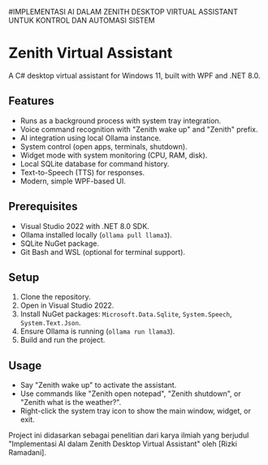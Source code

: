 #IMPLEMENTASI AI DALAM ZENITH DESKTOP VIRTUAL ASSISTANT UNTUK KONTROL DAN AUTOMASI SISTEM
# Zenith Virtual Assistant

A C# desktop virtual assistant for Windows 11, built with WPF and .NET 8.0.

## Features
- Runs as a background process with system tray integration.
- Voice command recognition with "Zenith wake up" and "Zenith" prefix.
- AI integration using local Ollama instance.
- System control (open apps, terminals, shutdown).
- Widget mode with system monitoring (CPU, RAM, disk).
- Local SQLite database for command history.
- Text-to-Speech (TTS) for responses.
- Modern, simple WPF-based UI.

## Prerequisites
- Visual Studio 2022 with .NET 8.0 SDK.
- Ollama installed locally (`ollama pull llama3`).
- SQLite NuGet package.
- Git Bash and WSL (optional for terminal support).

## Setup
1. Clone the repository.
2. Open in Visual Studio 2022.
3. Install NuGet packages: `Microsoft.Data.Sqlite`, `System.Speech`, `System.Text.Json`.
4. Ensure Ollama is running (`ollama run llama3`).
5. Build and run the project.

## Usage
- Say "Zenith wake up" to activate the assistant.
- Use commands like "Zenith open notepad", "Zenith shutdown", or "Zenith what is the weather?".
- Right-click the system tray icon to show the main window, widget, or exit.

Project ini didasarkan sebagai penelitian dari karya ilmiah yang berjudul "Implementasi AI dalam Zenith Desktop Virtual Assistant" oleh [Rizki Ramadani].
